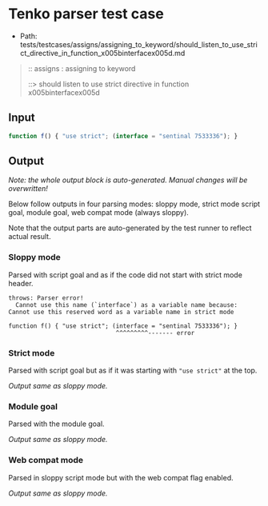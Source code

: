 # Tenko parser test case

- Path: tests/testcases/assigns/assigning_to_keyword/should_listen_to_use_strict_directive_in_function_x005binterfacex005d.md

> :: assigns : assigning to keyword
>
> ::> should listen to use strict directive in function x005binterfacex005d

## Input

`````js
function f() { "use strict"; (interface = "sentinal 7533336"); }
`````

## Output

_Note: the whole output block is auto-generated. Manual changes will be overwritten!_

Below follow outputs in four parsing modes: sloppy mode, strict mode script goal, module goal, web compat mode (always sloppy).

Note that the output parts are auto-generated by the test runner to reflect actual result.

### Sloppy mode

Parsed with script goal and as if the code did not start with strict mode header.

`````
throws: Parser error!
  Cannot use this name (`interface`) as a variable name because: Cannot use this reserved word as a variable name in strict mode

function f() { "use strict"; (interface = "sentinal 7533336"); }
                              ^^^^^^^^^------- error
`````

### Strict mode

Parsed with script goal but as if it was starting with `"use strict"` at the top.

_Output same as sloppy mode._

### Module goal

Parsed with the module goal.

_Output same as sloppy mode._

### Web compat mode

Parsed in sloppy script mode but with the web compat flag enabled.

_Output same as sloppy mode._
